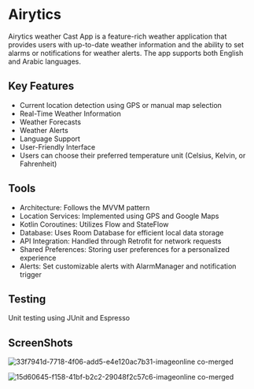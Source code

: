 # Airytics

Airytics weather Cast App is a feature-rich weather application that provides users with up-to-date weather information and the ability to set alarms or notifications for weather alerts. The app supports both English and Arabic languages.

## Key Features

- Current location detection using GPS or manual map selection
- Real-Time Weather Information
- Weather Forecasts
- Weather Alerts
- Language Support 
- User-Friendly Interface
- Users can choose their preferred temperature unit (Celsius, Kelvin, or Fahrenheit)

## Tools 

- Architecture: Follows the MVVM pattern 
- Location Services: Implemented using GPS and Google Maps
- Kotlin Coroutines: Utilizes Flow and StateFlow
- Database: Uses Room Database for efficient local data storage
- API Integration: Handled through Retrofit for network requests
- Shared Preferences: Storing user preferences for a personalized experience
- Alerts: Set customizable alerts with AlarmManager and notification trigger

## Testing

Unit testing using JUnit and Espresso

## ScreenShots
![33f7941d-7718-4f06-add5-e4e120ac7b31-imageonline co-merged](https://github.com/user-attachments/assets/1cf61f3d-0a56-450c-a12f-a3e1adc66faa)

![15d60645-f158-41bf-b2c2-29048f2c57c6-imageonline co-merged](https://github.com/user-attachments/assets/8a754288-9b6d-411b-921f-24e55b3b60c5)

